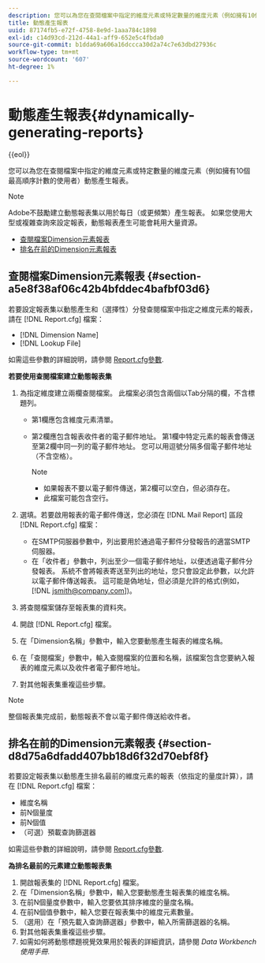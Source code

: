 ```yaml
---
description: 您可以為您在查閱檔案中指定的維度元素或特定數量的維度元素（例如擁有10個最高順序計數的使用者）動態產生報表。
title: 動態產生報表
uuid: 87174fb5-e72f-4758-8e9d-1aaa784c1898
exl-id: c14d93cd-212d-44a1-aff9-652e5c4fbda0
source-git-commit: b1dda69a606a16dccca30d2a74c7e63dbd27936c
workflow-type: tm+mt
source-wordcount: '607'
ht-degree: 1%

---
```


# 動態產生報表{#dynamically-generating-reports}

{{eol}}

您可以為您在查閱檔案中指定的維度元素或特定數量的維度元素（例如擁有10個最高順序計數的使用者）動態產生報表。

>[!NOTE]
>
>Adobe不鼓勵建立動態報表集以用於每日（或更頻繁）產生報表。 如果您使用大型或複雜查詢來設定報表，動態報表產生可能會耗用大量資源。

* [查閱檔案Dimension元素報表](../../../../../home/c-rpt-oview/c-work-rpt-sets/t-create-rpt-set/t-config-rpt-set/c-dyn-gen-rpts.md#section-a5e8f38af06c42b4bfddec4bafbf03d6)
* [排名在前的Dimension元素報表](../../../../../home/c-rpt-oview/c-work-rpt-sets/t-create-rpt-set/t-config-rpt-set/c-dyn-gen-rpts.md#section-d8d75a6dfadd407bb18d6f32d70ebf8f)

## 查閱檔案Dimension元素報表 {#section-a5e8f38af06c42b4bfddec4bafbf03d6}

若要設定報表集以動態產生和（選擇性）分發查閱檔案中指定之維度元素的報表，請在 [!DNL Report.cfg] 檔案：

* [!DNL Dimension Name]
* [!DNL Lookup File]

如需這些參數的詳細說明，請參閱 [Report.cfg參數](../../../../../home/c-rpt-oview/c-rpt-param-ref/c-rpt-param.md#concept-838e59d72d3f4cb29ee15f5c7eb0ceff).

**若要使用查閱檔案建立動態報表集**

1. 為指定維度建立兩欄查閱檔案。 此檔案必須包含兩個以Tab分隔的欄，不含標題列。

   * 第1欄應包含維度元素清單。
   * 第2欄應包含報表收件者的電子郵件地址。 第1欄中特定元素的報表會傳送至第2欄中同一列的電子郵件地址。 您可以用逗號分隔多個電子郵件地址（不含空格）。

      >[!NOTE]
      >
      >
      >    
      >    
      >    * 如果報表不要以電子郵件傳送，第2欄可以空白，但必須存在。
      >    * 此檔案可能包含空行。


1. 選填。若要啟用報表的電子郵件傳送，您必須在 [!DNL Mail Report] 區段 [!DNL Report.cfg] 檔案：

   * 在SMTP伺服器參數中，列出要用於通過電子郵件分發報告的適當SMTP伺服器。
   * 在「收件者」參數中，列出至少一個電子郵件地址，以便透過電子郵件分發報表。 系統不會將報表寄送至列出的地址，您只會設定此參數，以允許以電子郵件傳送報表。 這可能是偽地址，但必須是允許的格式(例如， [!DNL jsmith@company.com])。

1. 將查閱檔案儲存至報表集的資料夾。
1. 開啟 [!DNL Report.cfg] 檔案。
1. 在「Dimension名稱」參數中，輸入您要動態產生報表的維度名稱。
1. 在「查閱檔案」參數中，輸入查閱檔案的位置和名稱，該檔案包含您要納入報表的維度元素以及收件者電子郵件地址。
1. 對其他報表集重複這些步驟。

>[!NOTE]
>
>整個報表集完成前，動態報表不會以電子郵件傳送給收件者。

## 排名在前的Dimension元素報表 {#section-d8d75a6dfadd407bb18d6f32d70ebf8f}

若要設定報表集以動態產生排名最前的維度元素的報表（依指定的量度計算），請在 [!DNL Report.cfg] 檔案：

* 維度名稱
* 前N個量度
* 前N個值
* （可選）預載查詢篩選器

如需這些參數的詳細說明，請參閱 [Report.cfg參數](../../../../../home/c-rpt-oview/c-rpt-param-ref/c-rpt-param.md#concept-838e59d72d3f4cb29ee15f5c7eb0ceff).

**為排名最前的元素建立動態報表集**

1. 開啟報表集的 [!DNL Report.cfg] 檔案。
1. 在「Dimension名稱」參數中，輸入您要動態產生報表集的維度名稱。
1. 在前N個量度參數中，輸入您要依其排序維度的量度名稱。
1. 在前N個值參數中，輸入您要在報表集中的維度元素數量。
1. （選用）在「預先載入查詢篩選器」參數中，輸入所需篩選器的名稱。
1. 對其他報表集重複這些步驟。
1. 如需如何將動態標題視覺效果用於報表的詳細資訊，請參閱 *Data Workbench使用手冊*.
